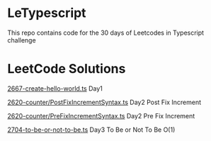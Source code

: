 # LeTypescript
This repo contains code for the 30 days of  Leetcodes in Typescript challenge

# LeetCode Solutions

[2667-create-hello-world.ts](2667-create-hello-world.ts) Day1


[2620-counter/PostFixIncrementSyntax.ts](2620-counter/PostFixIncrementSyntax.ts) Day2 Post Fix Increment

[2620-counter/PreFixIncrementSyntax.ts](2620-counter/PreFixIncrementSyntax.ts) Day2 Pre Fix Increment

[2704-to-be-or-not-to-be.ts](2704-to-be-or-not-to-be.ts) Day3 To Be or Not To Be O(1)

